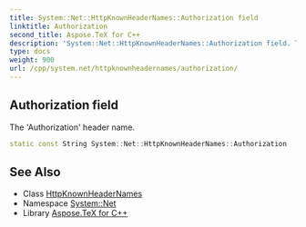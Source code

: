 ```yaml
---
title: System::Net::HttpKnownHeaderNames::Authorization field
linktitle: Authorization
second_title: Aspose.TeX for C++
description: 'System::Net::HttpKnownHeaderNames::Authorization field. The ''Authorization'' header name in C++.'
type: docs
weight: 900
url: /cpp/system.net/httpknownheadernames/authorization/
---
```

## Authorization field


The 'Authorization' header name.

```cpp
static const String System::Net::HttpKnownHeaderNames::Authorization
```

## See Also

* Class [HttpKnownHeaderNames](../)
* Namespace [System::Net](../../)
* Library [Aspose.TeX for C++](../../../)
